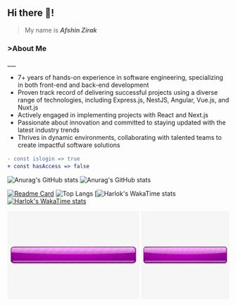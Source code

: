 ## Hi there 👋!
> My name is ***Afshin Zirak***

<h3>>About Me</h3>
___

- 7+ years of hands-on experience in software engineering, specializing in both front-end and back-end development
- Proven track record of delivering successful projects using a diverse range of technologies, including Express.js, NestJS, Angular, Vue.js, and Nuxt.js
- Actively engaged in implementing projects with React and Next.js
- Passionate about innovation and committed to staying updated with the latest industry trends
- Thrives in dynamic environments, collaborating with talented teams to create impactful software solutions
```diff
- const islogin => true
+ const hasAccess => false
```
![Anurag's GitHub stats](https://github-readme-stats.vercel.app/api?username=AfshinZirak01&show_icons=true&theme=synthwave)
![Anurag's GitHub stats](https://github-readme-stats.vercel.app/api?username=AfshinZirak01&show_icons=true)

[![Readme Card](https://github-readme-stats.vercel.app/api/pin/?username=AfshinZirak01&repo=result)](https://github.com/AfshinZirak01/result)
![Top Langs](https://github-readme-stats.vercel.app/api/top-langs/?username=AfshinZirak01&hide_progress=true)
[![Harlok's WakaTime stats](https://github-readme-stats.vercel.app/api/wakatime?username=AfshinZirak01)
[![Harlok's WakaTime stats](https://github-readme-stats.vercel.app/api/wakatime?username=AfshinZirak01)](https://github.com/AfshinZirak01/github-readme-stats)




<img width='300px' height='200px' src='https://github.com/AfshinZirak01/result/blob/master/118-1183849_striped-bar-png-transparent-png.png?raw=true'>

<img width='200px' height='200px' src='https://github.com/AfshinZirak01/result/blob/master/118-1183849_striped-bar-png-transparent-png.png?raw=true'>



















